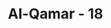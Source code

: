 ---
title: "Al-Qamar - 18"
no: 18
arabic_no: ١٨
ayah: كَذَّبَتْ عَادٌ فَكَيْفَ كَانَ عَذَابِيْ وَنُذُرِ 
translation: "Kaum ‘Ad pun telah mendustakan. Maka betapa dahsyatnya azab-Ku dan peringatan-Ku! "
tafsir: "Dalam ayat ini Allah menyatakan bahwa kaum 'Ad memandang nabi mereka dan risalah yang ia bawa untuk mereka adalah bohong. Kepada kaum yang mendustakan para rasul itu Allah telah menyampaikan peringatan dan menurunkan azab yang sangat dahsyat. Hal tersebut hendaknya dijadikan iktibar oleh orang-orang yang datang kemudian."
---